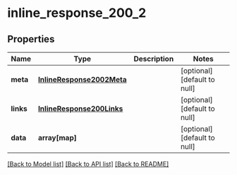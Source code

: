 # inline_response_200_2

## Properties
Name | Type | Description | Notes
------------ | ------------- | ------------- | -------------
**meta** | [**InlineResponse2002Meta**](InlineResponse2002Meta.md) |  | [optional] [default to null]
**links** | [**InlineResponse200Links**](InlineResponse200Links.md) |  | [optional] [default to null]
**data** | **array[map]** |  | [optional] [default to null]

[[Back to Model list]](../README.md#documentation-for-models) [[Back to API list]](../README.md#documentation-for-api-endpoints) [[Back to README]](../README.md)



